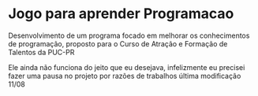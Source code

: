 # Jogo para aprender Programacao
Desenvolvimento de um programa focado em melhorar os conhecimentos de programação, proposto para o Curso de Atração e Formação de Talentos da PUC-PR

Ele ainda não funciona do jeito que eu desejava, infelizmente eu precisei fazer uma pausa no projeto por razões de trabalhos
última modificação 11/08

